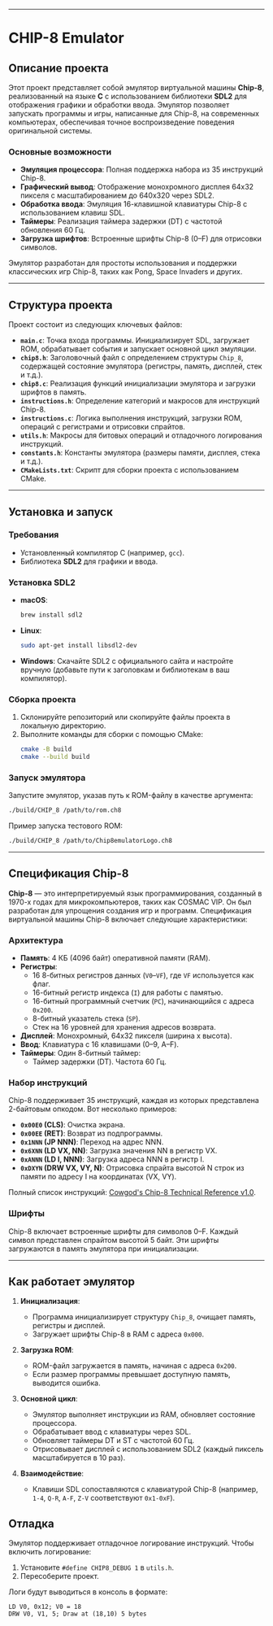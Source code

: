 
---
# CHIP-8 Emulator

## Описание проекта

Этот проект представляет собой эмулятор виртуальной машины **Chip-8**, реализованный на языке **C** с использованием библиотеки **SDL2** для отображения графики и обработки ввода. Эмулятор позволяет запускать программы и игры, написанные для Chip-8, на современных компьютерах, обеспечивая точное воспроизведение поведения оригинальной системы.

### Основные возможности

- **Эмуляция процессора**: Полная поддержка набора из 35 инструкций Chip-8.
- **Графический вывод**: Отображение монохромного дисплея 64x32 пикселя с масштабированием до 640x320 через SDL2.
- **Обработка ввода**: Эмуляция 16-клавишной клавиатуры Chip-8 с использованием клавиш SDL.
- **Таймеры**: Реализация таймера задержки (DT)  с частотой обновления 60 Гц.
- **Загрузка шрифтов**: Встроенные шрифты Chip-8 (0–F) для отрисовки символов.

Эмулятор разработан для простоты использования и поддержки классических игр Chip-8, таких как Pong, Space Invaders и других.

---

## Структура проекта

Проект состоит из следующих ключевых файлов:

- **`main.c`**: Точка входа программы. Инициализирует SDL, загружает ROM, обрабатывает события и запускает основной цикл эмуляции.
- **`chip8.h`**: Заголовочный файл с определением структуры `Chip_8`, содержащей состояние эмулятора (регистры, память, дисплей, стек и т.д.).
- **`chip8.c`**: Реализация функций инициализации эмулятора и загрузки шрифтов в память.
- **`instructions.h`**: Определение категорий и макросов для инструкций Chip-8.
- **`instructions.c`**: Логика выполнения инструкций, загрузки ROM, операций с регистрами и отрисовки спрайтов.
- **`utils.h`**: Макросы для битовых операций и отладочного логирования инструкций.
- **`constants.h`**: Константы эмулятора (размеры памяти, дисплея, стека и т.д.).
- **`CMakeLists.txt`**: Скрипт для сборки проекта с использованием CMake.

---

## Установка и запуск

### Требования

- Установленный компилятор C (например, `gcc`).
- Библиотека **SDL2** для графики и ввода.

### Установка SDL2

- **macOS**:
  ```bash
  brew install sdl2
  ```
- **Linux**:
  ```bash
  sudo apt-get install libsdl2-dev
  ```
- **Windows**: Скачайте SDL2 с официального сайта и настройте вручную (добавьте пути к заголовкам и библиотекам в ваш компилятор).

### Сборка проекта

1. Склонируйте репозиторий или скопируйте файлы проекта в локальную директорию.
2. Выполните команды для сборки с помощью CMake:
   ```bash
   cmake -B build
   cmake --build build
   ```

### Запуск эмулятора

Запустите эмулятор, указав путь к ROM-файлу в качестве аргумента:
```bash
./build/CHIP_8 /path/to/rom.ch8
```

Пример запуска тестового ROM:
```bash
./build/CHIP_8 /path/to/Chip8emulatorLogo.ch8
```

---

## Спецификация Chip-8

**Chip-8** — это интерпретируемый язык программирования, созданный в 1970-х годах для микрокомпьютеров, таких как COSMAC VIP. Он был разработан для упрощения создания игр и программ. Спецификация виртуальной машины Chip-8 включает следующие характеристики:

### Архитектура

- **Память**: 4 КБ (4096 байт) оперативной памяти (RAM).
- **Регистры**:
    - 16 8-битных регистров данных (`V0`–`VF`), где `VF` используется как флаг.
    - 16-битный регистр индекса (`I`) для работы с памятью.
    - 16-битный программный счетчик (`PC`), начинающийся с адреса `0x200`.
    - 8-битный указатель стека (`SP`).
    - Стек на 16 уровней для хранения адресов возврата.
- **Дисплей**: Монохромный, 64x32 пикселя (ширина x высота).
- **Ввод**: Клавиатура с 16 клавишами (0–9, A–F).
- **Таймеры**: Один 8-битный таймер:
    - Таймер задержки (DT).
      Частота 60 Гц.

### Набор инструкций

Chip-8 поддерживает 35 инструкций, каждая из которых представлена 2-байтовым опкодом. Вот несколько примеров:

- **`0x00E0` (CLS)**: Очистка экрана.
- **`0x00EE` (RET)**: Возврат из подпрограммы.
- **`0x1NNN` (JP NNN)**: Переход на адрес NNN.
- **`0x6XNN` (LD VX, NN)**: Загрузка значения NN в регистр VX.
- **`0xANNN` (LD I, NNN)**: Загрузка адреса NNN в регистр I.
- **`0xDXYN` (DRW VX, VY, N)**: Отрисовка спрайта высотой N строк из памяти по адресу I на координатах (VX, VY).

Полный список инструкций: [Cowgod's Chip-8 Technical Reference v1.0](http://devernay.free.fr/hacks/chip8/C8TECH10.HTM).

### Шрифты

Chip-8 включает встроенные шрифты для символов 0–F. Каждый символ представлен спрайтом высотой 5 байт. Эти шрифты загружаются в память эмулятора при инициализации.

---

## Как работает эмулятор

1. **Инициализация**:
    - Программа инициализирует структуру `Chip_8`, очищает память, регистры и дисплей.
    - Загружает шрифты Chip-8 в RAM с адреса `0x000`.

2. **Загрузка ROM**:
    - ROM-файл загружается в память, начиная с адреса `0x200`.
    - Если размер программы превышает доступную память, выводится ошибка.

3. **Основной цикл**:
    - Эмулятор выполняет инструкции из RAM, обновляет состояние процессора.
    - Обрабатывает ввод с клавиатуры через SDL.
    - Обновляет таймеры DT и ST с частотой 60 Гц.
    - Отрисовывает дисплей с использованием SDL2 (каждый пиксель масштабируется в 10 раз).

4. **Взаимодействие**:
    - Клавиши SDL сопоставляются с клавиатурой Chip-8 (например, `1-4`, `Q-R`, `A-F`, `Z-V` соответствуют `0x1-0xF`).

## Отладка

Эмулятор поддерживает отладочное логирование инструкций. Чтобы включить логирование:
1. Установите `#define CHIP8_DEBUG 1` в `utils.h`.
2. Пересоберите проект.

Логи будут выводиться в консоль в формате:
```
LD V0, 0x12; V0 = 18
DRW V0, V1, 5; Draw at (18,10) 5 bytes
```